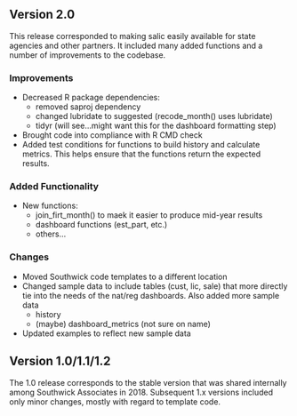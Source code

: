 
## Version 2.0

This release corresponded to making salic easily available for state agencies and other partners. It included many added functions and a number of improvements to the codebase.

### Improvements

- Decreased R package dependencies:
    + removed saproj dependency
    + changed lubridate to suggested (recode_month() uses lubridate)
    + tidyr (will see...might want this for the dashboard formatting step)
- Brought code into compliance with R CMD check
- Added test conditions for functions to build history and calculate metrics. This helps ensure that the functions return the expected results.

### Added Functionality

- New functions:
    + join_firt_month() to maek it easier to produce mid-year results
    + dashboard functions (est_part, etc.)
    + others...
    
### Changes

- Moved Southwick code templates to a different location
- Changed sample data to include tables (cust, lic, sale) that more directly tie into the needs of the nat/reg dashboards. Also added more sample data
    + history
    + (maybe) dashboard_metrics (not sure on name)
- Updated examples to reflect new sample data

## Version 1.0/1.1/1.2

The 1.0 release corresponds to the stable version that was shared internally among Southwick Associates in 2018. Subsequent 1.x versions included only minor changes, mostly with regard to template code.


    

